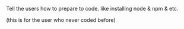 Tell the users how to prepare to code.
like installing node & npm & etc.

(this is for the user who never coded before)